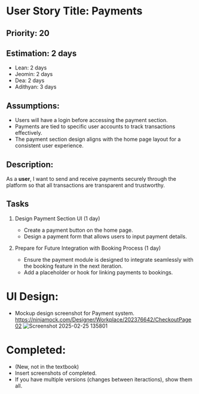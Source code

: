 # User Story Title: Payments

## Priority: 20

## Estimation: 2 days  
- Lean: 2 days  
- Jeomin: 2 days  
- Dea: 2 days  
- Adithyan: 3 days  

## Assumptions:
- Users will have a login before accessing the payment section.
- Payments are tied to specific user accounts to track transactions effectively.
- The payment section design aligns with the home page layout for a consistent user experience.

## Description:
As a **user**, I want to send and receive payments securely through the platform so that all transactions are transparent and trustworthy.

## Tasks
1. Design Payment Section UI (1 day)
   - Create a payment button on the home page.
   - Design a payment form that allows users to input payment details.

2. Prepare for Future Integration with Booking Process (1 day)
   - Ensure the payment module is designed to integrate seamlessly with the booking feature in the next iteration.
   - Add a placeholder or hook for linking payments to bookings.


# UI Design:
* Mockup design screenshot for Payment system. https://ninjamock.com/Designer/Workplace/202376642/CheckoutPage02
![Screenshot 2025-02-25 135801](https://github.com/user-attachments/assets/93b5320f-3ae0-4bf5-8e95-6e70c6040768)

# Completed:
* (New, not in the textbook) 
* Insert screenshots of completed. 
* If you have multiple versions (changes between iteractions), show them all.

